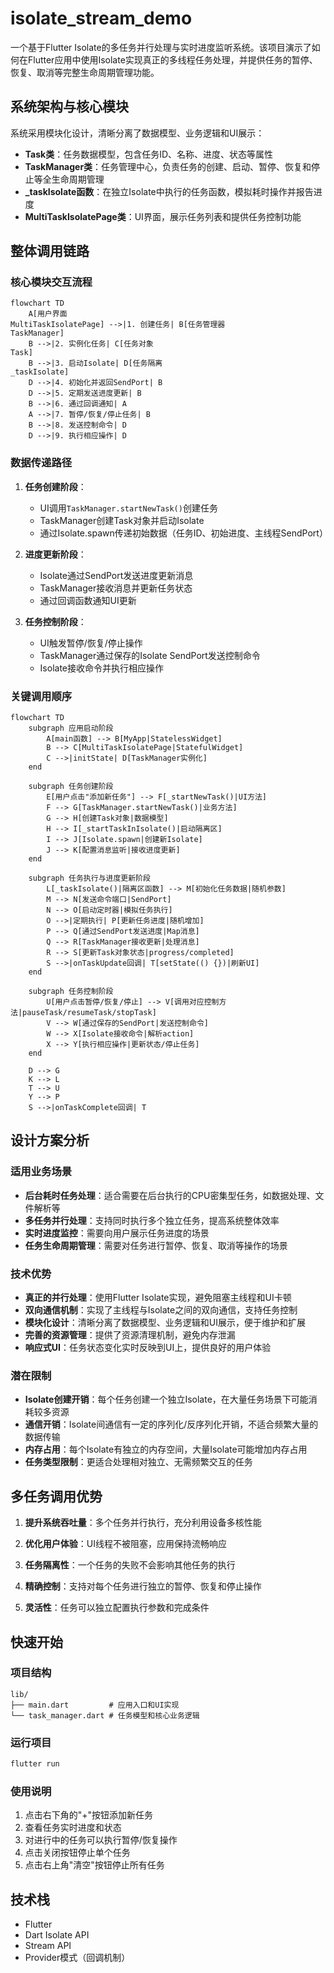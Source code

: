 # isolate_stream_demo

一个基于Flutter Isolate的多任务并行处理与实时进度监听系统。该项目演示了如何在Flutter应用中使用Isolate实现真正的多线程任务处理，并提供任务的暂停、恢复、取消等完整生命周期管理功能。

## 系统架构与核心模块

系统采用模块化设计，清晰分离了数据模型、业务逻辑和UI展示：

- **Task类**：任务数据模型，包含任务ID、名称、进度、状态等属性
- **TaskManager类**：任务管理中心，负责任务的创建、启动、暂停、恢复和停止等全生命周期管理
- **_taskIsolate函数**：在独立Isolate中执行的任务函数，模拟耗时操作并报告进度
- **MultiTaskIsolatePage类**：UI界面，展示任务列表和提供任务控制功能

## 整体调用链路

### 核心模块交互流程

```mermaid
flowchart TD
    A[用户界面
MultiTaskIsolatePage] -->|1. 创建任务| B[任务管理器
TaskManager]
    B -->|2. 实例化任务| C[任务对象
Task]
    B -->|3. 启动Isolate| D[任务隔离
_taskIsolate]
    D -->|4. 初始化并返回SendPort| B
    D -->|5. 定期发送进度更新| B
    B -->|6. 通过回调通知| A
    A -->|7. 暂停/恢复/停止任务| B
    B -->|8. 发送控制命令| D
    D -->|9. 执行相应操作| D
```

### 数据传递路径

1. **任务创建阶段**：
   - UI调用`TaskManager.startNewTask()`创建任务
   - TaskManager创建Task对象并启动Isolate
   - 通过Isolate.spawn传递初始数据（任务ID、初始进度、主线程SendPort）

2. **进度更新阶段**：
   - Isolate通过SendPort发送进度更新消息
   - TaskManager接收消息并更新任务状态
   - 通过回调函数通知UI更新

3. **任务控制阶段**：
   - UI触发暂停/恢复/停止操作
   - TaskManager通过保存的Isolate SendPort发送控制命令
   - Isolate接收命令并执行相应操作

### 关键调用顺序

```mermaid
flowchart TD
    subgraph 应用启动阶段
        A[main函数] --> B[MyApp|StatelessWidget]
        B --> C[MultiTaskIsolatePage|StatefulWidget]
        C -->|initState| D[TaskManager实例化]
    end

    subgraph 任务创建阶段
        E[用户点击"添加新任务"] --> F[_startNewTask()|UI方法]
        F --> G[TaskManager.startNewTask()|业务方法]
        G --> H[创建Task对象|数据模型]
        H --> I[_startTaskInIsolate()|启动隔离区]
        I --> J[Isolate.spawn|创建新Isolate]
        J --> K[配置消息监听|接收进度更新]
    end

    subgraph 任务执行与进度更新阶段
        L[_taskIsolate()|隔离区函数] --> M[初始化任务数据|随机参数]
        M --> N[发送命令端口|SendPort]
        N --> O[启动定时器|模拟任务执行]
        O -->|定期执行| P[更新任务进度|随机增加]
        P --> Q[通过SendPort发送进度|Map消息]
        Q --> R[TaskManager接收更新|处理消息]
        R --> S[更新Task对象状态|progress/completed]
        S -->|onTaskUpdate回调| T[setState(() {})|刷新UI]
    end

    subgraph 任务控制阶段
        U[用户点击暂停/恢复/停止] --> V[调用对应控制方法|pauseTask/resumeTask/stopTask]
        V --> W[通过保存的SendPort|发送控制命令]
        W --> X[Isolate接收命令|解析action]
        X --> Y[执行相应操作|更新状态/停止任务]
    end

    D --> G
    K --> L
    T --> U
    Y --> P
    S -->|onTaskComplete回调| T
```

## 设计方案分析

### 适用业务场景

- **后台耗时任务处理**：适合需要在后台执行的CPU密集型任务，如数据处理、文件解析等
- **多任务并行处理**：支持同时执行多个独立任务，提高系统整体效率
- **实时进度监控**：需要向用户展示任务进度的场景
- **任务生命周期管理**：需要对任务进行暂停、恢复、取消等操作的场景

### 技术优势

- **真正的并行处理**：使用Flutter Isolate实现，避免阻塞主线程和UI卡顿
- **双向通信机制**：实现了主线程与Isolate之间的双向通信，支持任务控制
- **模块化设计**：清晰分离了数据模型、业务逻辑和UI展示，便于维护和扩展
- **完善的资源管理**：提供了资源清理机制，避免内存泄漏
- **响应式UI**：任务状态变化实时反映到UI上，提供良好的用户体验

### 潜在限制

- **Isolate创建开销**：每个任务创建一个独立Isolate，在大量任务场景下可能消耗较多资源
- **通信开销**：Isolate间通信有一定的序列化/反序列化开销，不适合频繁大量的数据传输
- **内存占用**：每个Isolate有独立的内存空间，大量Isolate可能增加内存占用
- **任务类型限制**：更适合处理相对独立、无需频繁交互的任务

## 多任务调用优势

1. **提升系统吞吐量**：多个任务并行执行，充分利用设备多核性能

2. **优化用户体验**：UI线程不被阻塞，应用保持流畅响应

3. **任务隔离性**：一个任务的失败不会影响其他任务的执行

4. **精确控制**：支持对每个任务进行独立的暂停、恢复和停止操作

5. **灵活性**：任务可以独立配置执行参数和完成条件

## 快速开始

### 项目结构

```
lib/
├── main.dart         # 应用入口和UI实现
└── task_manager.dart # 任务模型和核心业务逻辑
```

### 运行项目

```bash
flutter run
```

### 使用说明

1. 点击右下角的"+"按钮添加新任务
2. 查看任务实时进度和状态
3. 对进行中的任务可以执行暂停/恢复操作
4. 点击关闭按钮停止单个任务
5. 点击右上角"清空"按钮停止所有任务

## 技术栈

- Flutter
- Dart Isolate API
- Stream API
- Provider模式（回调机制）


